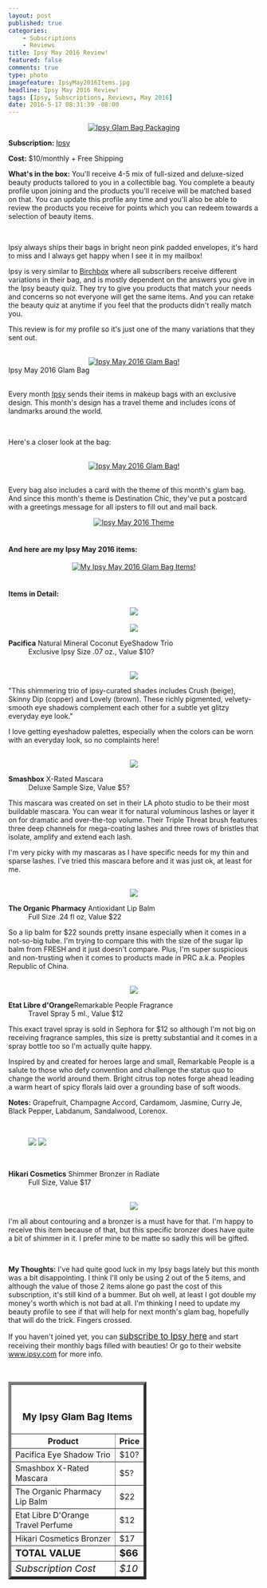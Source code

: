 ```yaml
---
layout: post
published: true
categories: 
    - Subscriptions
    - Reviews
title: Ipsy May 2016 Review!
featured: false
comments: true
type: photo
imagefeature: IpsyMay2016Items.jpg
headline: Ipsy May 2016 Review!
tags: [Ipsy, Subscriptions, Reviews, May 2016]
date: 2016-5-17 08:31:39 -08:00
---
```


<center><a href="https://www.ipsy.com/new?refer=uns8d" target="_blank">
<img src="/images/IpsyMay2016Package.jpg" border="0" style="border:none;max-width:100%;" alt="Ipsy Glam Bag Packaging" />
</a></center>

<p><b>Subscription:</b> <a href="https://www.ipsy.com/new?refer=uns8d" target="_blank">Ipsy</a></p>
<p><b>Cost:</b> $10/monthly + Free Shipping</p>
<p><b>What's in the box:</b> You'll receive 4-5 mix of full-sized and deluxe-sized beauty products tailored to you in a collectible bag. You complete a beauty profile upon joining and the products you'll receive will be matched based on that. You can update this profile any time and you'll also be able to review the products you receive for points which you can redeem towards a selection of beauty items.</p>

<br>

<p>Ipsy always ships their bags in bright neon pink padded envelopes, it's hard to miss and I always get happy when I see it in my mailbox!</p>

<p>Ipsy is very similar to <a href="https://www.birchbox.com/invite/whatsupmailbox" target="_blank">Birchbox</a> where all subscribers receive different variations in their bag, and is mostly dependent on the answers you give in the Ipsy beauty quiz. They try to give you products that match your needs and concerns so not everyone will get the same items. And you can retake the beauty quiz at anytime if you feel that the products didn't really match you.</p>

<p>This review is for my profile so it's just one of the many variations that they sent out.</p>

<br>

<center><a href="https://www.ipsy.com/new?refer=uns8d" target="_blank">
<img src="/images/IpsyMay2016OpenPackage.jpg" border="0" style="border:none;max-width:100%;" alt="Ipsy May 2016 Glam Bag!" />
</a></center>
<figcaption>Ipsy May 2016 Glam Bag</figcaption>

<br>

<p>Every month <a href="https://www.ipsy.com/new?refer=uns8d" target="_blank">Ipsy</a> sends their items in makeup bags with an exclusive design. This month's design has a travel theme and includes icons of landmarks around the world.</p>

<br>

<p>Here's a closer look at the bag:</p>

<br>

<center><a href="https://www.ipsy.com/new?refer=uns8d" target="_blank">
<img src="/images/IpsyMay2016Bag.jpg" border="0" style="border:none;max-width:100%;" alt="Ipsy May 2016 Glam Bag!" />
</a></center>

<br>

<p>Every bag also includes a card with the theme of this month's glam bag. And since this month's theme is Destination Chic, they've put a postcard with a greetings message for all ipsters to fill out and mail back.<p>

<center><a href="https://www.ipsy.com/new?refer=uns8d" target="_blank">
<img src="/images/IpsyMay2016Info.jpg" border="0" style="border:none;max-width:100%;" alt="Ipsy May 2016 Theme" />
</a></center>

<br>

<H4> And here are my Ipsy May 2016 items:</H4>

<center><a href="https://www.ipsy.com/new?refer=uns8d" target="_blank">
<img src="/images/IpsyMay2016Items.jpg" border="0" style="border:none;max-width:100%;" alt="My Ipsy May 2016 Glam Bag Items!" />
</a></center>

<br>

<H4> Items in Detail:</H4>

<center><a href="https://www.ipsy.com/new?refer=uns8d" target="_blank">
<img src="/images/IpsyMay2016PacificaNaturalMineralCoconutEyeShadowTrio.jpg" border="0" style="border:none;max-width:100%;" />
</a></center>

<br>

<center><a href="https://www.ipsy.com/new?refer=uns8d" target="_blank">
<img src="/images/IpsyMay2016PacificaNaturalMineralCoconutEyeShadowTrio2.jpg" border="0" style="border:none;max-width:100%;" />
</a></center>

<DL>
<DT><b>Pacifica</b> Natural Mineral Coconut EyeShadow Trio</DT>
<DD>Exclusive Ipsy Size .07 oz., Value $10?</DD>
</DL>

<br>

<center><a href="https://www.ipsy.com/new?refer=uns8d" target="_blank">
<img src="/images/IpsyMay2016PacificaNaturalMineralCoconutEyeShadowTrio3.jpg" border="0" style="border:none;max-width:100%;" />
</a></center>

<p>"This shimmering trio of ipsy-curated shades includes Crush (beige), Skinny Dip (copper) and Lovely (brown). These richly pigmented, velvety-smooth eye shadows complement each other for a subtle yet glitzy everyday eye look."</p>

<p>I love getting eyeshadow palettes, especially when the colors can be worn with an everyday look, so no complaints here!</p>

<br>

<center><a href="https://www.ipsy.com/new?refer=uns8d" target="_blank">
<img src="/images/IpsyMay2016SmashboxXRatedMascara.jpg" border="0" style="border:none;max-width:100%;" />
</a></center>

<DL>
<DT><b>Smashbox</b> X-Rated Mascara</DT>
<DD>Deluxe Sample Size, Value $5?</DD>
</DL>

<p>This mascara was created on set in their LA photo studio to be their most buildable mascara. You can wear it for natural voluminous lashes or layer it on for dramatic and over-the-top volume. Their Triple Threat brush features three deep channels for mega-coating lashes and three rows of bristles that isolate, amplify and extend each lash.</p>

<p>I'm very picky with my mascaras as I have specific needs for my thin and sparse lashes. I've tried this mascara before and it was just ok, at least for me.</p>

<br>

<center><a href="https://www.ipsy.com/new?refer=uns8d" target="_blank">
<img src="/images/IpsyMay2016TheOrganicPharmacyAntioxidantLipBalm.jpg" border="0" style="border:none;max-width:100%;" />
</a></center>

<DL>
<DT><b>The Organic Pharmacy</b> Antioxidant Lip Balm</DT>
<DD>Full Size .24 fl oz, Value $22</DD>
</DL>

<p>So a lip balm for $22 sounds pretty insane especially when it comes in a not-so-big tube. I'm trying to compare this with the size of the sugar lip balm from FRESH and it just doesn't compare. Plus, I'm super suspicious and non-trusting when it comes to products made in PRC a.k.a. Peoples Republic of China.</p>

<br>

<center><a href="https://www.ipsy.com/new?refer=uns8d" target="_blank">
<img src="/images/IpsyMay2016EtatLibreDOrangeRemarkablePeopleFragrance.jpg" border="0" style="border:none;max-width:100%;" />
</a></center>

<DL>
<DT><b>Etat Libre d'Orange</b>Remarkable People Fragrance</DT>
<DD>Travel Spray 5 ml., Value $12</DD>
</DL>

<p>This exact travel spray is sold in Sephora for $12 so although I'm not big on receiving fragrance samples, this size is pretty substantial and it comes in a spray bottle too so I'm actually quite happy.</p>

<p>Inspired by and created for heroes large and small, Remarkable People is a salute to those who defy convention and challenge the status quo to change the world around them. Bright citrus top notes forge ahead leading a warm heart of spicy florals laid over a grounding base of soft woods.</p>

<p><b>Notes:</b> Grapefruit, Champagne Accord, Cardamom, Jasmine, Curry Je, Black Pepper, Labdanum, Sandalwood, Lorenox.</p>

<br>

<figure class="half">
      <img src='/images/IpsyMay2016HikariCosmeticsShimmerBronzer.jpg'>
      <img src='/images/IpsyMay2016HikariCosmeticsShimmerBronzer1.jpg'>
</figure>

<br>

<DL>
<DT><b>Hikari Cosmetics</b> Shimmer Bronzer in Radiate</DT>
<DD>Full Size, Value $17</DD>
</DL>

<br>

<center><a href="https://www.ipsy.com/new?refer=uns8d" target="_blank">
<img src="/images/IpsyMay2016HikariCosmeticsShimmerBronzer2.jpg" border="0" style="border:none;max-width:100%;" />
</a></center>

<p>I'm all about contouring and a bronzer is a must have for that. I'm happy to receive this item because of that, but this specific bronzer does have quite a bit of shimmer in it. I prefer mine to be matte so sadly this will be gifted.</p>

<br>

<p><i class="icon-exclamation-sign"></i><b> My Thoughts:</b> I've had quite good luck in my Ipsy bags lately but this month was a bit disappointing. I think I'll only be using 2 out of the 5 items, and although the value of those 2 items alone go past the cost of this subscription, it's still kind of a bummer. But oh well, at least I got double my money's worth which is not bad at all. I'm thinking I need to update my beauty profile to see if that will help for next month's glam bag, hopefully that will do the trick. Fingers crossed.</p>

<p>If you haven't joined yet, you can <a href="https://www.ipsy.com/new?refer=uns8d" target="_blank"><big>subscribe to Ipsy here</big></a> and start receiving their monthly bags filled with beauties! Or go to their website <a href="https://www.ipsy.com/new?refer=uns8d" target="_blank">www.ipsy.com</a> for more info.</p>

<br>

<TABLE  BORDER="5" style="width:55%">
   <TR>
      <TH COLSPAN="2">
         <H3><BR><center>My Ipsy Glam Bag Items</center></H3>
      </TH>
   </TR>
      <TH>Product</TH>
      <TH>Price</TH>
  <TR>
      <TD>Pacifica Eye Shadow Trio</TD>
      <TD>$10?</TD>
   </TR>
   <TR>
      <TD>Smashbox X-Rated Mascara</TD>
      <TD>$5?</TD>
   </TR>
    <TR>
      <TD>The Organic Pharmacy Lip Balm</TD>
      <TD>$22</TD>
   </TR>
    <TR>
      <TD>Etat Libre D'Orange Travel Perfume</TD>
      <TD>$12</TD>
   </TR>
    <TR>
      <TD>Hikari Cosmetics Bronzer</TD>
      <TD>$17</TD>
   </TR>
   <TR>
      <TD><b><big>TOTAL VALUE</big></b></TD>
      <TD><b><big>$66</big></b></TD>
   </TR>
   <TR>
      <TD><i><big>Subscription Cost</big></i></TD>
      <TD><i><big>$10</big></i></TD>
   </TR>
</TABLE>
